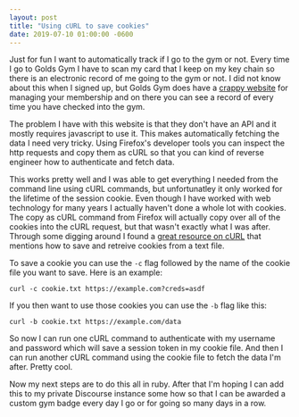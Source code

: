 ```yaml
---
layout: post
title: "Using cURL to save cookies"
date: 2019-07-10 01:00:00 -0600
---
```


Just for fun I want to automatically track if I go to the gym or not. Every time
I go to Golds Gym I have to scan my card that I keep on my key chain so there is
an electronic record of me going to the gym or not. I did not know about this
when I signed up, but Golds Gym does have a [crappy website][2] for managing your
membership and on there you can see a record of every time you have checked into
the gym.

The problem I have with this website is that they don't have an API and it
mostly requires javascript to use it. This makes automatically fetching the data
I need very tricky. Using Firefox's developer tools you can inspect the http
requests and copy them as cURL so that you can kind of reverse engineer how to
authenticate and fetch data.

This works pretty well and I was able to get everything I needed from the
command line using cURL commands, but unfortunatley it only worked for the
lifetime of the session cookie. Even though I have worked with web technology
for many years I actually haven't done a whole lot with cookies. The copy as
cURL command from Firefox will actually copy over all of the cookies into the
cURL request, but that wasn't exactly what I was after. Through some digging
around I found a [great resource on cURL][1] that mentions how to save and
retreive cookies from a text file.

To save a cookie you can use the `-c` flag followed by the name of the cookie
file you want to save. Here is an example:

``` text
curl -c cookie.txt https://example.com?creds=asdf
```

If you then want to use those cookies you can use the `-b` flag like this:

``` text
curl -b cookie.txt https://example.com/data
```

So now I can run one cURL command to authenticate with my username and password
which will save a session token in my cookie file. And then I can run another
cURL command using the cookie file to fetch the data I'm after. Pretty cool.

Now my next steps are to do this all in ruby. After that I'm hoping I can add
this to my private Discourse instance some how so that I can be awarded a custom
gym badge every day I go or for going so many days in a row.

[1]: https://ec.haxx.se/http-cookies.html
[2]: https://mico.myiclubonline.com/iclub/members/signin.htm
